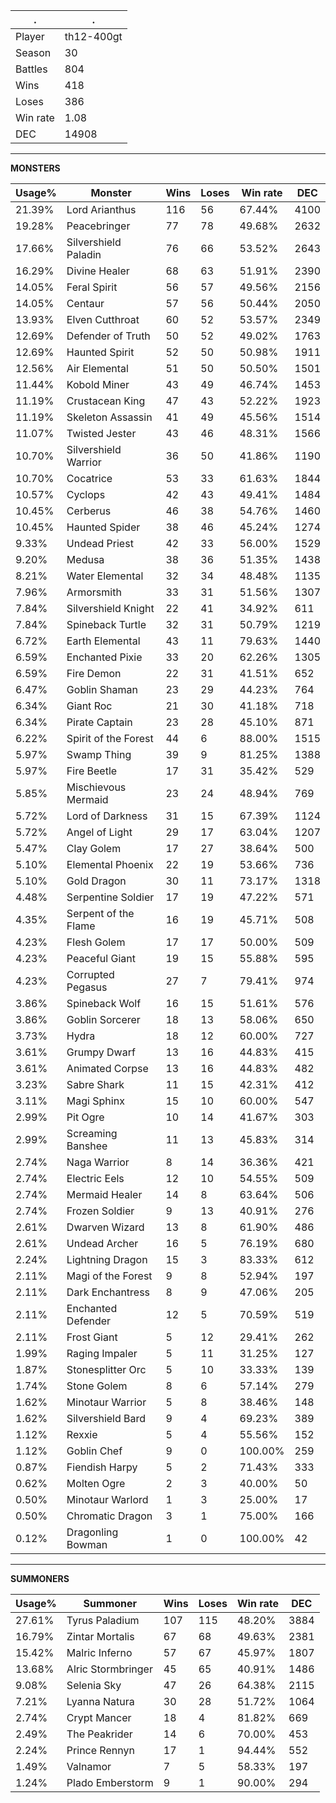 .|.
|-|-
Player|th12-400gt
Season|30
Battles|804
Wins|418
Loses|386
Win rate|1.08
DEC|14908

---
**MONSTERS**

Usage%|Monster|Wins|Loses|Win rate|DEC|
-|-|-|-|-|-|
21.39%|Lord Arianthus|116|56|67.44%|4100|
19.28%|Peacebringer|77|78|49.68%|2632|
17.66%|Silvershield Paladin|76|66|53.52%|2643|
16.29%|Divine Healer|68|63|51.91%|2390|
14.05%|Feral Spirit|56|57|49.56%|2156|
14.05%|Centaur|57|56|50.44%|2050|
13.93%|Elven Cutthroat|60|52|53.57%|2349|
12.69%|Defender of Truth|50|52|49.02%|1763|
12.69%|Haunted Spirit|52|50|50.98%|1911|
12.56%|Air Elemental|51|50|50.50%|1501|
11.44%|Kobold Miner|43|49|46.74%|1453|
11.19%|Crustacean King|47|43|52.22%|1923|
11.19%|Skeleton Assassin|41|49|45.56%|1514|
11.07%|Twisted Jester|43|46|48.31%|1566|
10.70%|Silvershield Warrior|36|50|41.86%|1190|
10.70%|Cocatrice|53|33|61.63%|1844|
10.57%|Cyclops|42|43|49.41%|1484|
10.45%|Cerberus|46|38|54.76%|1460|
10.45%|Haunted Spider|38|46|45.24%|1274|
9.33%|Undead Priest|42|33|56.00%|1529|
9.20%|Medusa|38|36|51.35%|1438|
8.21%|Water Elemental|32|34|48.48%|1135|
7.96%|Armorsmith|33|31|51.56%|1307|
7.84%|Silvershield Knight|22|41|34.92%|611|
7.84%|Spineback Turtle|32|31|50.79%|1219|
6.72%|Earth Elemental|43|11|79.63%|1440|
6.59%|Enchanted Pixie|33|20|62.26%|1305|
6.59%|Fire Demon|22|31|41.51%|652|
6.47%|Goblin Shaman|23|29|44.23%|764|
6.34%|Giant Roc|21|30|41.18%|718|
6.34%|Pirate Captain|23|28|45.10%|871|
6.22%|Spirit of the Forest|44|6|88.00%|1515|
5.97%|Swamp Thing|39|9|81.25%|1388|
5.97%|Fire Beetle|17|31|35.42%|529|
5.85%|Mischievous Mermaid|23|24|48.94%|769|
5.72%|Lord of Darkness|31|15|67.39%|1124|
5.72%|Angel of Light|29|17|63.04%|1207|
5.47%|Clay Golem|17|27|38.64%|500|
5.10%|Elemental Phoenix|22|19|53.66%|736|
5.10%|Gold Dragon|30|11|73.17%|1318|
4.48%|Serpentine Soldier|17|19|47.22%|571|
4.35%|Serpent of the Flame|16|19|45.71%|508|
4.23%|Flesh Golem|17|17|50.00%|509|
4.23%|Peaceful Giant|19|15|55.88%|595|
4.23%|Corrupted Pegasus|27|7|79.41%|974|
3.86%|Spineback Wolf|16|15|51.61%|576|
3.86%|Goblin Sorcerer|18|13|58.06%|650|
3.73%|Hydra|18|12|60.00%|727|
3.61%|Grumpy Dwarf|13|16|44.83%|415|
3.61%|Animated Corpse|13|16|44.83%|482|
3.23%|Sabre Shark|11|15|42.31%|412|
3.11%|Magi Sphinx|15|10|60.00%|547|
2.99%|Pit Ogre|10|14|41.67%|303|
2.99%|Screaming Banshee|11|13|45.83%|314|
2.74%|Naga Warrior|8|14|36.36%|421|
2.74%|Electric Eels|12|10|54.55%|509|
2.74%|Mermaid Healer|14|8|63.64%|506|
2.74%|Frozen Soldier|9|13|40.91%|276|
2.61%|Dwarven Wizard|13|8|61.90%|486|
2.61%|Undead Archer|16|5|76.19%|680|
2.24%|Lightning Dragon|15|3|83.33%|612|
2.11%|Magi of the Forest|9|8|52.94%|197|
2.11%|Dark Enchantress|8|9|47.06%|205|
2.11%|Enchanted Defender|12|5|70.59%|519|
2.11%|Frost Giant|5|12|29.41%|262|
1.99%|Raging Impaler|5|11|31.25%|127|
1.87%|Stonesplitter Orc|5|10|33.33%|139|
1.74%|Stone Golem|8|6|57.14%|279|
1.62%|Minotaur Warrior|5|8|38.46%|148|
1.62%|Silvershield Bard|9|4|69.23%|389|
1.12%|Rexxie|5|4|55.56%|152|
1.12%|Goblin Chef|9|0|100.00%|259|
0.87%|Fiendish Harpy|5|2|71.43%|333|
0.62%|Molten Ogre|2|3|40.00%|50|
0.50%|Minotaur Warlord|1|3|25.00%|17|
0.50%|Chromatic Dragon|3|1|75.00%|166|
0.12%|Dragonling Bowman|1|0|100.00%|42|

---
**SUMMONERS**

Usage%|Summoner|Wins|Loses|Win rate|DEC|
-|-|-|-|-|-|
27.61%|Tyrus Paladium|107|115|48.20%|3884|
16.79%|Zintar Mortalis|67|68|49.63%|2381|
15.42%|Malric Inferno|57|67|45.97%|1807|
13.68%|Alric Stormbringer|45|65|40.91%|1486|
9.08%|Selenia Sky|47|26|64.38%|2115|
7.21%|Lyanna Natura|30|28|51.72%|1064|
2.74%|Crypt Mancer|18|4|81.82%|669|
2.49%|The Peakrider|14|6|70.00%|453|
2.24%|Prince Rennyn|17|1|94.44%|552|
1.49%|Valnamor|7|5|58.33%|197|
1.24%|Plado Emberstorm|9|1|90.00%|294|
